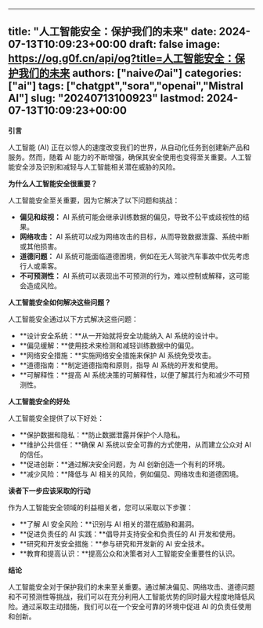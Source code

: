 
---
title: "人工智能安全：保护我们的未来"
date: 2024-07-13T10:09:23+00:00
draft: false
image: https://og.g0f.cn/api/og?title=人工智能安全：保护我们的未来
authors: ["naiveのai"]
categories: ["ai"]
tags: ["chatgpt","sora","openai","Mistral AI"]
slug: "20240713100923"
lastmod: 2024-07-13T10:09:23+00:00
---
**引言**

人工智能 (AI) 正在以惊人的速度改变我们的世界，从自动化任务到创建新产品和服务。然而，随着 AI 能力的不断增强，确保其安全使用也变得至关重要。人工智能安全涉及识别和减轻与人工智能相关潜在威胁的风险。

**为什么人工智能安全很重要？**

人工智能安全至关重要，因为它解决了以下问题和挑战：

* **偏见和歧视：** AI 系统可能会继承训练数据的偏见，导致不公平或歧视性的结果。
* **网络攻击：** AI 系统可以成为网络攻击的目标，从而导致数据泄露、系统中断或其他损害。
* **道德问题：** AI 系统可能面临道德困境，例如在无人驾驶汽车事故中优先考虑行人或乘客。
* **不可预测性：** AI 系统可以表现出不可预测的行为，难以控制或解释，这可能会造成风险。

**人工智能安全如何解决这些问题？**

人工智能安全通过以下方式解决这些问题：

* **设计安全系统：**从一开始就将安全功能纳入 AI 系统的设计中。
* **偏见缓解：**使用技术来检测和减轻训练数据中的偏见。
* **网络安全措施：**实施网络安全措施来保护 AI 系统免受攻击。
* **道德指南：**制定道德指南和原则，指导 AI 系统的开发和使用。
* **可解释性：**提高 AI 系统决策的可解释性，以便了解其行为和减少不可预测性。

**人工智能安全的好处**

人工智能安全提供了以下好处：

* **保护数据和隐私：**防止数据泄露并保护个人隐私。
* **维护公共信任：**确保 AI 系统以安全可靠的方式使用，从而建立公众对 AI 的信任。
* **促进创新：**通过解决安全问题，为 AI 创新创造一个有利的环境。
* **减少风险：**降低与 AI 相关的风险，例如偏见、网络攻击和道德困境。

**读者下一步应该采取的行动**

作为人工智能安全领域的利益相关者，您可以采取以下步骤：

* **了解 AI 安全风险：**识别与 AI 相关的潜在威胁和漏洞。
* **促进负责任的 AI 实践：**倡导并支持安全和负责任的 AI 开发和使用。
* **研究和开发安全措施：**参与研究和开发新的 AI 安全技术。
* **教育和提高认识：**提高公众和决策者对人工智能安全重要性的认识。

**结论**

人工智能安全对于保护我们的未来至关重要。通过解决偏见、网络攻击、道德问题和不可预测性等挑战，我们可以在充分利用人工智能优势的同时最大程度地降低风险。通过采取主动措施，我们可以在一个安全可靠的环境中促进 AI 的负责任使用和创新。